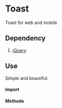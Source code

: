 # Toast
Toast for web and mobile

## Dependency

1. [jQuery](https://jquery.com/download/)

## Use

Simple and beautiful.

#### Import


#### Methods
